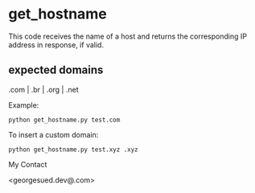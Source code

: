 # get_hostname

This code receives the name of a host and returns the corresponding IP address in response, if valid.

## expected domains

.com |
.br |
.org |
.net

Example:

`python get_hostname.py test.com`

To insert a custom domain:

`python get_hostname.py test.xyz .xyz`

My Contact

<georgesued.dev@.com>
